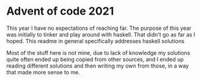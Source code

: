 # Advent of code 2021

This year I have no expectations of reaching far. The purpose of this year was
initially to tinker and play around with haskell. That didn't go as far as I
hoped. This readme in general specifically addresses haskell solutions

Most of the stuff here is not mine, due to lack of knowledge my solutions quite
often ended up being copied from other sources, and I ended up reading
different solutions and then writing my own from those, in a way that made more
sense to me.
